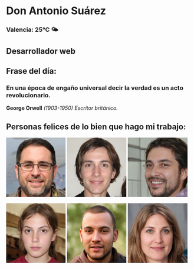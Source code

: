 # Don Antonio Suárez
### Valencia:  25°C 🌤️
## Desarrollador web
## Frase del día:
<!-- START QUOTE -->
### En una época de engaño universal decir la verdad es un acto revolucionario.
**George Orwell** *(1903-1950) Escritor británico.*
<!-- END QUOTE -->






## Personas felices de lo bien que hago mi trabajo:

<p float="left">
  <img src="src/image_0.png" width="32%" />
  <img src="src/image_1.png" width="32%" /> 
  <img src="src/image_2.png" width="32%" />
</p>
<p float="left">
  <img src="src/image_3.png" width="32%" />
  <img src="src/image_4.png" width="32%" /> 
  <img src="src/image_5.png" width="32%" />
</p>